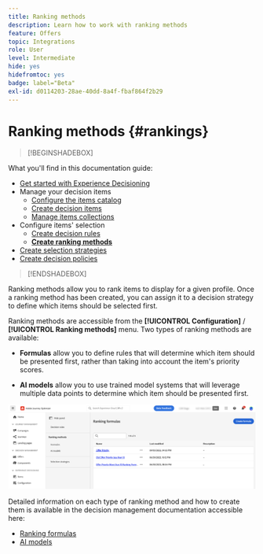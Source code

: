 ```yaml
---
title: Ranking methods
description: Learn how to work with ranking methods
feature: Offers
topic: Integrations
role: User
level: Intermediate
hide: yes
hidefromtoc: yes
badge: label="Beta"
exl-id: d0114203-28ae-40dd-8a4f-fbaf864f2b29
---
```

# Ranking methods {#rankings}

>[!BEGINSHADEBOX]

What you'll find in this documentation guide:

* [Get started with Experience Decisioning](gs-experience-decisioning.md)
* Manage your decision items
    * [Configure the items catalog](catalogs.md)
    * [Create decision items](items.md)
    * [Manage items collections](collections.md)
* Configure items' selection
    * [Create decision rules](rules.md)
    * **[Create ranking methods](ranking.md)**
* [Create selection strategies](selection-strategies.md)
* [Create decision policies](create-decision.md)

>[!ENDSHADEBOX]

Ranking methods allow you to rank items to display for a given profile. Once a ranking method has been created, you can assign it to a decision strategy to define which items should be selected first.

Ranking methods are accessible from the **[!UICONTROL Configuration]** / **[!UICONTROL Ranking methods]** menu. Two types of ranking methods are available:

* **Formulas** allow you to define rules that will determine which item should be presented first, rather than taking into account the item's priority scores.

* **AI models** allow you to use trained model systems that will leverage multiple data points to determine which item should be presented first.

![](assets/ranking-create.png)

Detailed information on each type of ranking method and how to create them is available in the decision management documentation accessible here:

* [Ranking formulas](../offers/ranking/create-ranking-formulas.md)
* [AI models](../offers/ranking/ai-models.md)
